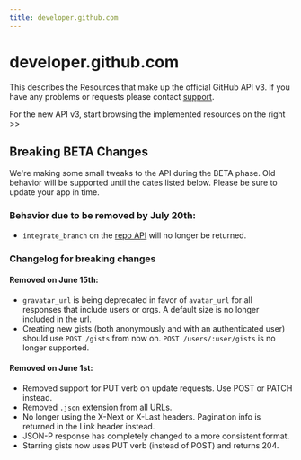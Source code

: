 ```yaml
---
title: developer.github.com
---
```


# developer.github.com

This describes the Resources that make up the official GitHub API v3. If
you have any problems or requests please contact
[support](mailto:support@github.com?subject=APIv3).

For the new API v3, start browsing the implemented resources on the
right >>

## Breaking BETA Changes

We're making some small tweaks to the API during the BETA phase.  Old
behavior will be supported until the dates listed below. Please be sure
to update your app in time.

### Behavior due to be removed by July 20th:

* `integrate_branch` on the [repo API](/v3/repos/#get) will no longer be
  returned.

### Changelog for breaking changes

#### Removed on June 15th:

* `gravatar_url` is being deprecated in favor of `avatar_url` for all
  responses that include users or orgs. A default size is no longer
  included in the url.
* Creating new gists (both anonymously and with an authenticated user)
  should use `POST /gists` from now on. `POST /users/:user/gists` is no
  longer supported.

#### Removed on June 1st:

* Removed support for PUT verb on update requests. Use POST or PATCH
  instead.
* Removed `.json` extension from all URLs.
* No longer using the X-Next or X-Last headers. Pagination info is
  returned in the Link header instead.
* JSON-P response has completely changed to a more consistent format.
* Starring gists now uses PUT verb (instead of POST) and returns 204.
